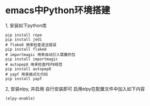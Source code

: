 # emacs中Python环境搭建
1, 安装如下python库
```
pip install rope
pip install jedi
# flake8 用来检查语法错误
pip install flake8
# importmagic 用来自动引入需要的包
pip install importmagic
# autopep8 用来检查PEP8规范
pip install autopep8
# yapf 用来格式化代码
pip install yapf
```

2, 安装elpy, 并启用
自行安装即可
启用elpy在配置文件中加入如下内容
```lisp
(elpy-enable)
```